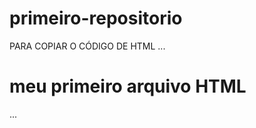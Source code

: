 # primeiro-repositorio

PARA COPIAR O CÓDIGO DE HTML
...
<html>
  <h1>meu primeiro arquivo HTML</h1>
</html>
...

